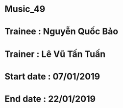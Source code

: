# Music_49
# Trainee : Nguyễn Quốc Bảo
# Trainer : Lê Vũ Tấn Tuấn
# Start date : 07/01/2019
# End date : 22/01/2019
